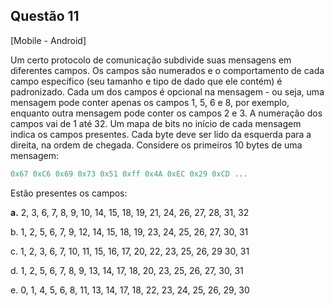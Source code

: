 

## Questão 11
[Mobile - Android]

Um certo protocolo de comunicação subdivide suas mensagens em diferentes campos. Os campos são numerados e o comportamento de cada campo específico (seu tamanho e tipo de dado que ele contém) é padronizado. Cada um dos campos é opcional na mensagem - ou seja, uma mensagem pode conter apenas os campos 1, 5, 6 e 8, por exemplo, enquanto outra mensagem pode conter os campos 2 e 3. A numeração dos campos vai de 1 até 32.
Um mapa de bits no início de cada mensagem indica os campos presentes. Cada byte deve ser lido da esquerda para a direita, na ordem de chegada. Considere os primeiros 10 bytes de uma mensagem:
```c
0x67 0xC6 0x69 0x73 0x51 0xff 0x4A 0xEC 0x29 0xCD ...
```
Estão presentes os campos:

**a.** 2, 3, 6, 7, 8, 9, 10, 14, 15, 18, 19, 21, 24, 26, 27, 28, 31, 32

b. 1, 2, 5, 6, 7, 9, 12, 14, 15, 18, 19, 23, 24, 25, 26, 27, 30, 31

c. 1, 2, 3, 6, 7, 10, 11, 15, 16, 17, 20, 22, 23, 25, 26, 29 30, 31

d. 1, 2, 5, 6, 7, 8, 9, 13, 14, 17, 18, 20, 23, 25, 26, 27, 30, 31

e. 0, 1, 4, 5, 6, 8, 11, 13, 14, 17, 18, 22, 23, 24, 25, 26, 29, 30



